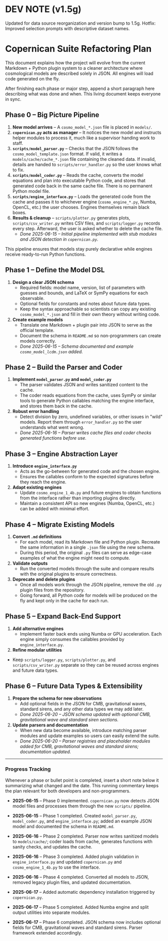 # DEV NOTE (v1.5g)
Updated for data source reorganization and version bump to 1.5g.
Hotfix: Improved selection prompts with descriptive dataset names.
# Copernican Suite Refactoring Plan
This document explains how the project will evolve from the current Markdown + Python plugin system to a cleaner architecture where cosmological models are described solely in JSON. All engines will load code generated on the fly.

After finishing each phase or major step, append a short paragraph here describing what was done and when. This living document keeps everyone in sync.

## Phase 0 – Big Picture Pipeline
1. **New model arrives** – A `cosmo_model_*.json` file is placed in `models/`.
2. **`copernican.py` acts as manager** – It notices the new model and instructs helper modules to process it, much like a supervisor handing work to staff.
3. **`scripts/model_parser.py`** – Checks that the JSON follows the `cosmo_model_template.json` format. If valid, it writes a `models/cache/cache_*.json` file containing the cleaned data. If invalid, details are handed to `scripts/error_handler.py` so the user knows what to fix.
4. **`scripts/model_coder.py`** – Reads the cache, converts the model equations and plan into executable Python code, and stores that generated code back in the same cache file. There is no permanent Python model file.
5. **`scripts/engine_interface.py`** – Loads the generated code from the cache and passes it to whichever engine (`cosmo_engine_*.py`, Numba, OpenCL, etc.) the user chooses. Engines themselves remain black boxes.
6. **Results & cleanup** – `scripts/plotter.py` generates plots, `scripts/csv_writer.py` writes CSV files, and `scripts/logger.py` records every step. Afterward, the user is asked whether to delete the cache file.
   - *Done 2025-06-15 – Initial pipeline implemented with stub modules and JSON detection in `copernican.py`.*

This pipeline ensures that models stay purely declarative while engines receive ready-to-run Python functions.

## Phase 1 – Define the Model DSL
1. **Design a clear JSON schema**
   - Required fields: model name, version, list of parameters with guesses and bounds, and LaTeX or SymPy equations for each observable.
   - Optional fields for constants and notes about future data types.
   - Keep the syntax approachable so scientists can copy any existing `cosmo_model_*.json` and fill in their own theory without writing code.
2. **Create example models**
   - Translate one Markdown + plugin pair into JSON to serve as the official template.
   - Document the schema in `README.md` so non-programmers can create models correctly.
   - *Done 2025-06-15 – Schema documented and example `cosmo_model_lcdm.json` added.*

## Phase 2 – Build the Parser and Coder
1. **Implement `model_parser.py` and `model_coder.py`**
   - The parser validates JSON and writes sanitized content to the cache.
   - The coder reads equations from the cache, uses SymPy or similar tools to generate Python callables matching the engine interface, and stores them back in the cache.
2. **Robust error handling**
   - Detect division by zero, undefined variables, or other issues in "wild" models. Report them through `error_handler.py` so the user understands what went wrong.
   - *Done 2025-06-16 – Parser writes cache files and coder checks generated functions before use.*

## Phase 3 – Engine Abstraction Layer
1. **Introduce `engine_interface.py`**
   - Acts as the go-between for generated code and the chosen engine.
   - Ensures the callables conform to the expected signatures before they reach the engine.
2. **Adapt existing engines**
   - Update `cosmo_engine_1_4b.py` and future engines to obtain functions from the interface rather than importing plugins directly.
   - Maintain a consistent API so new engines (Numba, OpenCL, etc.) can be added with minimal effort.

## Phase 4 – Migrate Existing Models
1. **Convert `.md` definitions**
   - For each model, read its Markdown file and Python plugin. Recreate the same information in a single `.json` file using the new schema.
   - During this period, the original `.py` files can serve as edge-case examples of what the engine might need to compute.
2. **Validate outputs**
   - Run the converted models through the suite and compare results with the original plugins to ensure correctness.
3. **Deprecate and delete plugins**
   - Once all models work through the JSON pipeline, remove the old `.py` plugin files from the repository.
   - Going forward, all Python code for models will be produced on the fly and kept only in the cache for each run.

## Phase 5 – Expand Back-End Support
1. **Add alternative engines**
   - Implement faster back ends using Numba or GPU acceleration. Each engine simply consumes the callables provided by `engine_interface.py`.
2. **Refine modular utilities**
  - Keep `scripts/logger.py`, `scripts/plotter.py`, and `scripts/csv_writer.py` separate so they can be reused across engines and future data types.

## Phase 6 – Future Data Types & Extensibility
1. **Prepare the schema for new observations**
   - Add optional fields in the JSON for CMB, gravitational waves, standard sirens, and any other data types we may add later.
   - *Done 2025-06-20 – JSON schema updated with optional CMB, gravitational wave and standard siren sections.*
2. **Update parsers and documentation**
   - When new data become available, introduce matching parser modules and update examples so users can easily extend the suite.
   - *Done 2025-06-20 – Parser registries and placeholder modules added for CMB, gravitational waves and standard sirens; documentation updated.*

---
### Progress Tracking
Whenever a phase or bullet point is completed, insert a short note below it summarizing what changed and the date. This running commentary keeps the plan relevant for both developers and non-programmers.

- **2025-06-15** – Phase 0 implemented. `copernican.py` now detects JSON model files and processes them through the new `scripts/` pipeline.
- **2025-06-15** – Phase 1 completed. Created `model_parser.py`, `model_coder.py`, and `engine_interface.py`; added an example JSON model and documented the schema in `README.md`.
- **2025-06-16** – Phase 2 completed. Parser now writes sanitized models to `models/cache/`; coder loads from cache, generates functions with sanity checks, and updates the cache.
- **2025-06-16** – Phase 3 completed. Added plugin validation in `engine_interface.py` and updated `copernican.py` and `cosmo_engine_1_4b.py` to use the interface.
- **2025-06-16** – Phase 4 completed. Converted all models to JSON, removed legacy plugin files, and updated documentation.
- **2025-06-17** – Added automatic dependency installation triggered by `copernican.py`.

- **2025-06-17** – Phase 5 completed. Added Numba engine and split output utilities into separate modules.
- **2025-06-17** – Phase 6 completed. JSON schema now includes optional fields for CMB, gravitational waves and standard sirens. Parser framework extended accordingly.
